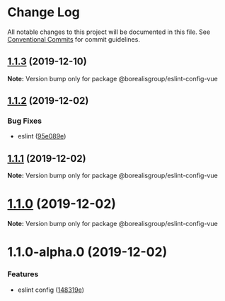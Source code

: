 # Change Log

All notable changes to this project will be documented in this file.
See [Conventional Commits](https://conventionalcommits.org) for commit guidelines.

## [1.1.3](https://github.com/borealisgroup/borealis/tree/master/packages/@borealisgroup/eslint-config-vue/compare/@borealisgroup/eslint-config-vue@1.1.2...@borealisgroup/eslint-config-vue@1.1.3) (2019-12-10)

**Note:** Version bump only for package @borealisgroup/eslint-config-vue





## [1.1.2](https://github.com/borealisgroup/borealis/tree/master/packages/@borealisgroup/eslint-config-vue/compare/@borealisgroup/eslint-config-vue@1.1.1...@borealisgroup/eslint-config-vue@1.1.2) (2019-12-02)


### Bug Fixes

* eslint ([95e089e](https://github.com/borealisgroup/borealis/tree/master/packages/@borealisgroup/eslint-config-vue/commit/95e089e0dbe4057cf01302238fd2807ec9029d5a))





## [1.1.1](https://github.com/borealisgroup/borealis/tree/master/packages/@borealisgroup/eslint-config-vue/compare/@borealisgroup/eslint-config-vue@1.1.0...@borealisgroup/eslint-config-vue@1.1.1) (2019-12-02)

**Note:** Version bump only for package @borealisgroup/eslint-config-vue





# [1.1.0](https://github.com/borealisgroup/borealis/tree/master/packages/@borealisgroup/eslint-config-vue/compare/@borealisgroup/eslint-config-vue@1.1.0-alpha.0...@borealisgroup/eslint-config-vue@1.1.0) (2019-12-02)

**Note:** Version bump only for package @borealisgroup/eslint-config-vue





# 1.1.0-alpha.0 (2019-12-02)


### Features

* eslint config ([148319e](https://github.com/borealisgroup/borealis/tree/master/packages/@borealisgroup/eslint-config-vue/commit/148319eaaab62bb354334074203bda0d3ec69827))
